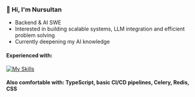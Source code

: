 

### 🌉 Hi, I'm Nursultan
- Backend & AI SWE
- Interested in building scalable systems, LLM integration and efficient problem solving 
- Currently deepening my AI knowledge

#### Experienced with:
[![My Skills](https://skillicons.dev/icons?i=python,fastapi,postgresql,docker,mongo,git,react&theme=dark)](https://skillicons.dev)

#### **Also comfortable with:** TypeScript, basic CI/CD pipelines, Celery, Redis, CSS

